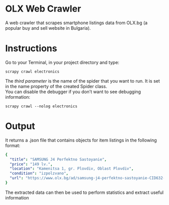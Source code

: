 # OLX Web Crawler
A web crawler that scrapes smartphone listings data from OLX.bg (a popular buy and sell website in Bulgaria).

# Instructions
Go to your Terminal, in your project directory and type:
```console
scrapy crawl electronics
```
The *third parameter* is the name of the spider that you want to run. It is set in the name property of the created Spider class.  
You can disable the debugger if you don’t want to see debugging information:
```console
scrapy crawl --nolog electronics
```
# Output
It returns a .json file that contains objects for item listings in the following format:
```yaml
{
  "title": "SAMSUNG J4 Perfektno Sastoyanie", 
  "price": "149 lv.", 
  "location": "Kamenitsa 1, gr. Plovdiv, Oblast Plovdiv", 
  "condition": "izpolzvano", 
  "url": "https://www.olx.bg/ad/samsung-j4-perfektno-sastoyanie-CID632-ID8q8fz.html"
}
```

The extracted data can then be used to perform statistics and extract useful information
